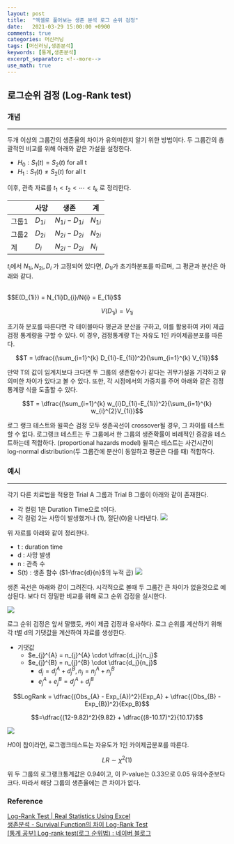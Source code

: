 ```yaml
---
layout: post
title:  "엑셀로 풀어보는 생존 분석 로그 순위 검정"
date:   2021-03-29 15:00:00 +0900
comments: true
categories: 머신러닝
tags: [머신러닝,생존분석]
keywords: [통계,생존분석]
excerpt_separator: <!--more-->
use_math: true
---
```


## 로그순위 검정 (Log-Rank test)

### 개념
---

두개 이상의 그룹간의 생존율의 차이가 유의미한지 알기 위한 방법이다.
두 그룹간의 총괄적인 비교를 위해 아래와 같은 가설을 설정한다.

- $H_0 : S_1(t) = S_2(t) \text{ for all t}$ 
- $H_1 : S_1(t) \neq S_2(t) \text{ for all t}$ 

이후, 관측 자료를 $t_1 < t_2 < \cdots < t_k$ 로 정리한다.


|       | 사망 | 생존 | 계  |
| ----- | ---- | ---- | --- |
| 그룹1 | $D_{1i}$     |   $N_{1i}-D_{1i}$   | $N_{1i}$    |
| 그룹2 |  $D_{2i}$    |   $N_{2i}-D_{2i}$   | $N_{2i}$    |
| 계    |    $D_{i}$  |   $N_{2i}-D_{2i}$   | $N_{i}$    |


$t_i$에서 $N_{1i},N_{2i},D_{i}$ 가 고정되어 있다면, $D_{1i}$가 초기하분포를 따르며, 그 평균과 분산은 아래와 같다.<br>

<br>
$$E(D_{1i}) = N_{1i}D_{i}/N{i} = E_{1i}$$
<br>

$$V(D_{1i}) = V_{1i}$$


초기하 분포를 따른다면 각 테이블마다 평균과 분산을 구하고, 이를 활용하여 카이 제곱 검정 통계량을 구할 수 있다. 이 경우, 검정통계량 T는 자유도 1인 카이제곱분포를 따른다.

$$T = \dfrac{(\sum_{i=1}^{k} D_{1i}-E_{1i})^2}{\sum_{i=1}^{k} V_{1i}}$$


만약 T의 값이 임계치보다 크다면 두 그룹의 생존함수가 같다는 귀무가설을 기각하고 유의미한 차이가 있다고 볼 수 있다. 또한, 각 시점에서의 가중치를 주어 아래와 같은 검정통계량 식을 도출할 수 있다.

$$T = \dfrac{(\sum_{i=1}^{k} w_{i}D_{1i}-E_{1i})^2}{\sum_{i=1}^{k} w_{i}^{2}V_{1i}}$$


로그 랭크 테스트와 윌콕슨 검정 모두 생존곡선이 crossover될 경우, 그 차이를 테스트할 수 없다.
로그랭크 테스트는 두 그룹에서 한 그룹의 생존확률이 비례적인 증감을 테스트하는데 적합하다. (proportional hazards model)
윌콕슨 테스트는 사건시간이 log-normal distribution(두 그룹간에 분산이 동일하고 평균은 다를 때) 적합하다.


### 예시
---

각기 다른 치료법을 적용한 Trial A 그룹과 Trial B 그룹이 아래와 같이 존재한다.
- 각 컬럼 1은 Duration Time으로 t이다.
- 각 컬럼 2는 사망이 발생했거나 (1), 절단(0)을 나타낸다.
![](https://i.imgur.com/eSbdZ1G.png)

위 자료를 아래와 같이 정리한다.
- t : duration time
- d : 사망 발생
- n : 관측 수
- S(t) : 생존 함수 ($1-\frac{d}{n}$의 누적 곱)
![](https://i.imgur.com/PH7yb8x.png)

생존 곡선은 아래와 같이 그려진다. 시각적으로 볼때 두 그룹간 큰 차이가 없을것으로 예상된다. 보다 더 정밀한 비교를 위해 로그 순위 검정을 실시한다.

![](https://i.imgur.com/6joIQbd.png)

로그 순위 검정은 앞서 말했듯, 카이 제곱 검정과 유사하다. 로그 순위를 계산하기 위해 각 t별 d의 기댓값을 계산하여 자료를 생성한다.
- 기댓값
	- $e_{j}^{A} = n_{j}^{A} \cdot \dfrac{d_j}{n_j}$  
	- $e_{j}^{B} = n_{j}^{B} \cdot \dfrac{d_j}{n_j}$  
		- $d_j = d_j^A+d_j^B, n_j = n_j^A+n_j^B$ 
		- $e_j^A + e_j^B = d_j^A + d_j^B$

$$LogRank = \dfrac{(Obs_{A} - Exp_{A})^2}{Exp_A} + \dfrac{(Obs_{B} - Exp_{B})^2}{Exp_B}$$


$$=\dfrac{(12-9.82)^2}{9.82} + \dfrac{(8-10.17)^2}{10.17}$$


![](https://i.imgur.com/xFaXp0m.png)

$H0$이 참이라면, 로그랭크테스트는 자유도가 1인 카이제곱분포를 따른다.

$$LR \sim \chi^2(1)$$


위 두 그룹의 로그랭크통계값은 0.94이고, 이 P-value는 0.33으로 0.05 유의수준보다 크다.
따라서 해당 그룹의 생존율에는 큰 차이가 없다.

### Reference

[Log-Rank Test | Real Statistics Using Excel](https://real-statistics.com/survival-analysis/kaplan-meier-procedure/log-rank-test/)<br>
[생존분석 - Survival Function의 차이 Log-Rank Test](https://boogling.tistory.com/entry/%EC%83%9D%EC%A1%B4%EB%B6%84%EC%84%9D-Survival-Function%EC%9D%98-%EC%B0%A8%EC%9D%B4-Log-Rank-Test)<br>
[[통계 공부] Log-rank test(로그 순위법) : 네이버 블로그](https://m.blog.naver.com/PostView.naver?isHttpsRedirect=true&blogId=euleekwon&logNo=221441257643)